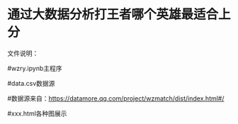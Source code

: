 # 通过大数据分析打王者哪个英雄最适合上分


文件说明：

#wzry.ipynb主程序


#data.csv数据源


#数据源来自：https://datamore.qq.com/project/wzmatch/dist/index.html#/


#xxx.html各种图展示
